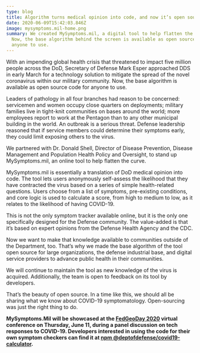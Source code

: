 ```yaml
---
type: blog
title: Algorithm turns medical opinion into code, and now it’s open source
date: 2020-06-09T15:42:03.846Z
image: mysymptoms.mil-home.png
summary: We created MySymptoms.mil, a digital tool to help flatten the curve.
  Now, the base algorithm behind the screen is available as open source code for
  anyone to use.
---
```

With an impending global health crisis that threatened to impact five million people across the DoD, Secretary of Defense Mark Esper approached DDS in early March for a technology solution to mitigate the spread of the novel coronavirus within our military community. Now, the base algorithm is available as open source code for anyone to use.

Leaders of pathology in all four branches had reason to be concerned: servicemen and women occupy close quarters on deployments; military families live in tight-knit communities on bases around the world; more employees report to work at the Pentagon than to any other municipal building in the world. An outbreak is a serious threat. Defense leadership reasoned that if service members could determine their symptoms early, they could limit exposing others to the virus.

We partnered with Dr. Donald Shell, Director of Disease Prevention, Disease Management and Population Health Policy and Oversight, to stand up MySymptoms.mil, an online tool to help flatten the curve.

MySymptoms.mil is essentially a translation of DoD medical opinion into code. The tool lets users anonymously self-assess the likelihood that they have contracted the virus based on a series of simple health-related questions. Users choose from a list of symptoms, pre-existing conditions, and core logic is used to calculate a score, from high to medium to low, as it relates to the likelihood of having COVID-19.

This is not the only symptom tracker available online, but it is the only one specifically designed for the Defense community. The value-added is that it’s based on expert opinions from the Defense Health Agency and the CDC.

Now we want to make that knowledge available to communities outside of the Department, too. That’s why we made the base algorithm of the tool open source for large organizations, the defense industrial base, and digital service providers to advance public health in their communities.

We will continue to maintain the tool as new knowledge of the virus is acquired. Additionally, the team is open to feedback on its tool by developers.

That’s the beauty of open source. In a time like this, we should all be sharing what we know about COVID-19 symptomatology. Open-sourcing was just the right thing to do.

**MySymptoms.Mil will be showcased at the [FedGeoDay 2020](https://fedgeo.us/) virtual conference on Thursday, June 11, during a panel discussion on tech responses to COVID-19. Developers interested in using the code for their own symptom checkers can find it at [npm @deptofdefense/covid19-calculator](https://www.npmjs.com/package/@deptofdefense/covid19-calculator).**